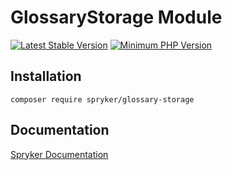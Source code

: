 # GlossaryStorage Module
[![Latest Stable Version](https://poser.pugx.org/spryker/glossary-storage/v/stable.svg)](https://packagist.org/packages/spryker/glossary-storage)
[![Minimum PHP Version](https://img.shields.io/badge/php-%3E%3D%208.2-8892BF.svg)](https://php.net/)

## Installation

```
composer require spryker/glossary-storage
```

## Documentation

[Spryker Documentation](https://spryker.github.io)
